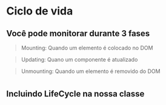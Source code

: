 # Ciclo de vida

## Você pode monitorar durante 3 fases
> Mounting: Quando um elemento é colocado no DOM

> Updating: Quano um componente é atualizado

> Unmounting: Quando um elemento é removido do DOM

#
## Incluindo LifeCycle na nossa classe